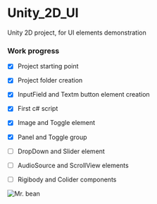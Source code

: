 # Unity_2D_UI
Unity 2D project, for UI elements demonstration

### Work progress
- [X] Project starting point
- [X] Project folder creation
- [X] InputField and Textm button element creation
- [X] First c# script
- [X] Image and Toggle element
- [X] Panel and Toggle group
- [ ] DropDown and Slider element
- [ ] AudioSource and ScrollView elements
- [ ] Rigibody and Colider components

      
![Mr. bean](https://th.bing.com/th/id/OIP.Z2_5btI6r--zidbP0gH-MQHaKL?rs=1&pid=ImgDetMain)
